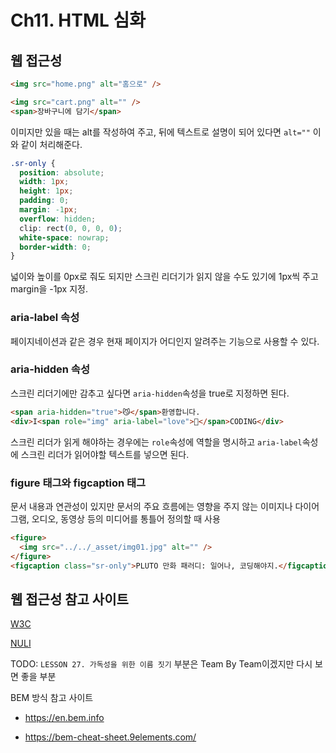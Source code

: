 # Ch11. HTML 심화

## 웹 접근성

```html
<img src="home.png" alt="홈으로" />

<img src="cart.png" alt="" />
<span>장바구니에 담기</span>
```

이미지만 있을 때는 alt를 작성하여 주고, 뒤에 텍스트로 설명이 되어 있다면 `alt=""` 이와 같이 처리해준다.

```css
.sr-only {
  position: absolute;
  width: 1px;
  height: 1px;
  padding: 0;
  margin: -1px;
  overflow: hidden;
  clip: rect(0, 0, 0, 0);
  white-space: nowrap;
  border-width: 0;
}
```

넓이와 높이를 0px로 줘도 되지만 스크린 리더기가 읽지 않을 수도 있기에 1px씩 주고 margin을 -1px 지정.

### aria-label 속성

페이지네이션과 같은 경우 현재 페이지가 어디인지 알려주는 기능으로 사용할 수 있다.

### aria-hidden 속성

스크린 리더기에만 감추고 싶다면 `aria-hidden`속성을 true로 지정하면 된다.

```html
<span aria-hidden="true">😼</span>환영합니다.
<div>I<span role="img" aria-label="love">💌</span>CODING</div>
```

스크린 리더가 읽게 해야하는 경우에는 `role`속성에 역할을 명시하고 `aria-label`속성에 스크린 리더가 읽어야할 텍스트를 넣으면 된다.

### figure 태그와 figcaption 태그

문서 내용과 연관성이 있지만 문서의 주요 흐름에는 영향을 주지 않는 이미지나 다이어그램, 오디오, 동영상 등의 미디어를 통틀어 정의할 때 사용

```html
<figure>
  <img src="../../_asset/img01.jpg" alt="" />
</figure>
<figcaption class="sr-only">PLUTO 만화 패러디: 일어나, 코딩해야지.</figcaption>
```

## 웹 접근성 참고 사이트

[W3C](https://www.w3.org/WAI/fundamentals/accessibility-intro/ko)

[NULI](https://nuli.navercorp.com/)

TODO: `LESSON 27. 가독성을 위한 이름 짓기` 부분은 Team By Team이겠지만 다시 보면 좋을 부분

BEM 방식 참고 사이트

- https://en.bem.info

- https://bem-cheat-sheet.9elements.com/
